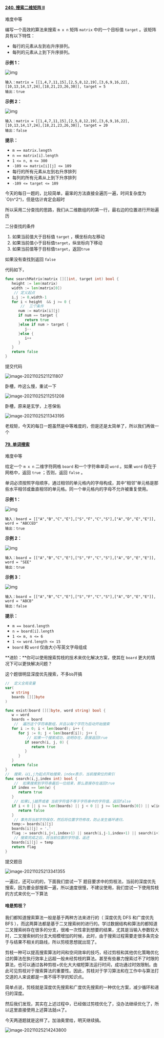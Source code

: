 #### [240. 搜索二维矩阵 II](https://leetcode-cn.com/problems/search-a-2d-matrix-ii/)

难度中等

编写一个高效的算法来搜索 `m x n` 矩阵 `matrix` 中的一个目标值 `target` 。该矩阵具有以下特性：

- 每行的元素从左到右升序排列。
- 每列的元素从上到下升序排列。

 

**示例 1：**

![img](https://assets.leetcode-cn.com/aliyun-lc-upload/uploads/2020/11/25/searchgrid2.jpg)

```
输入：matrix = [[1,4,7,11,15],[2,5,8,12,19],[3,6,9,16,22],[10,13,14,17,24],[18,21,23,26,30]], target = 5
输出：true
```

**示例 2：**

![img](https://assets.leetcode-cn.com/aliyun-lc-upload/uploads/2020/11/25/searchgrid.jpg)

```
输入：matrix = [[1,4,7,11,15],[2,5,8,12,19],[3,6,9,16,22],[10,13,14,17,24],[18,21,23,26,30]], target = 20
输出：false
```

 

**提示：**

- `m == matrix.length`
- `n == matrix[i].length`
- `1 <= n, m <= 300`
- `-109 <= matrix[i][j] <= 109`
- 每行的所有元素从左到右升序排列
- 每列的所有元素从上到下升序排列
- `-109 <= target <= 109`



今天的每日一题的，比较简单，最笨的方法直接全遍历一遍，时间复杂度为`O(n^2^)，但是估计肯定会超时

所以采用二分查找的思路，我们从二维数组的的第一行，最右边的位置进行开始遍历

二分查找的条件

1. 如果当前值大于目标值 `target` ，横坐标向左移动
2. 如果当前值小于目标值`target`，纵坐标向下移动
3. 如果当前值等于目标值`target`，返回`true`

如果没有查找到返回 `false`

代码如下，

```go
func searchMatrix(matrix [][]int, target int) bool {
   height := len(matrix)
   width := len(matrix[0])
    // 定义起点 
   i,j := 0,width-1
   for i < height  && j >= 0 {
       //  三个条件 
      num := matrix[i][j]
      if num == target {
         return true
      }else if num > target {
         j--
      }else {
         i++
      }
   }
   return false
}
```

提交代码

![image-20211025211211807](https://typra-pictures.oss-cn-beijing.aliyuncs.com/imgs/image-20211025211211807.png)

卧槽，咋这么慢，重试一下

![image-20211025211251208](https://typra-pictures.oss-cn-beijing.aliyuncs.com/imgs/image-20211025211251208.png)

卧槽，原来是玄学，上苍保佑 

![image-20211025211343195](https://typra-pictures.oss-cn-beijing.aliyuncs.com/imgs/image-20211025211343195.png)

老规矩，今天的每日一题虽然是中等难度的，但是还是太简单了，所以我们再做一个

#### [79. 单词搜索](https://leetcode-cn.com/problems/word-search/)

难度中等

给定一个 `m x n` 二维字符网格 `board` 和一个字符串单词 `word` 。如果 `word` 存在于网格中，返回 `true` ；否则，返回 `false` 。

单词必须按照字母顺序，通过相邻的单元格内的字母构成，其中“相邻”单元格是那些水平相邻或垂直相邻的单元格。同一个单元格内的字母不允许被重复使用。

 

**示例 1：**

![img](https://assets.leetcode.com/uploads/2020/11/04/word2.jpg)

```
输入：board = [["A","B","C","E"],["S","F","C","S"],["A","D","E","E"]], word = "ABCCED"
输出：true
```

**示例 2：**

![img](https://assets.leetcode.com/uploads/2020/11/04/word-1.jpg)

```
输入：board = [["A","B","C","E"],["S","F","C","S"],["A","D","E","E"]], word = "SEE"
输出：true
```

**示例 3：**

![img](https://assets.leetcode.com/uploads/2020/10/15/word3.jpg)

```
输入：board = [["A","B","C","E"],["S","F","C","S"],["A","D","E","E"]], word = "ABCB"
输出：false
```

 

**提示：**

- `m == board.length`
- `n = board[i].length`
- `1 <= m, n <= 6`
- `1 <= word.length <= 15`
- `board` 和 `word` 仅由大小写英文字母组成

 

**进阶：**你可以使用搜索剪枝的技术来优化解决方案，使其在 `board` 更大的情况下可以更快解决问题？





这个题很明显深度优先搜索，不多`bb`开搞

```go
//  定义全局变量 
var(
   w string
   boards [][]byte
)

func exist(board [][]byte, word string) bool {
   w = word
   boards = board
    //  遍历这个字符串数组，并且以每个字符为启动开始搜索
   for i := 0; i < len(board); i++ {
      for j := 0; j < len(board[i]); j++ {
          // 如果一个搜索成功，说明存在，直接返回true
         if search(i, j, 0) {
            return true
         }
      }
   }
   return false
}
//  搜索，以i,j为起点开始搜索，index表示，当前搜索位的索引
func search(i,j,index int) bool {
    //  如果搜索到字符串最后一位结束，那么直接存在返回true
   if index == len(w) {
      return true
   }
    // 如果i,j越界或者 当前字符值不等于字符串中的字符值，返回false
   if i < 0 || i >= len(boards) || j < 0 || j >= len(boards[0]) || w[index] != boards[i][j] {
      return false
   }
    // 事先将当前字符保存，然后将位置字符修改，防止发生循环递归，
   temp:= boards[i][j]
   boards[i][j] = '.'
   flag := search(i,j+1,index+1) || search(i,j-1,index+1) || search(i+1,j,index+1)||search(i-1,j,index+1)
    // 搜索完成之后，将当前位置的字符值，返还
   boards[i][j] = temp
   return flag
}
```

提交题目

![image-20211025213341355](https://typra-pictures.oss-cn-beijing.aliyuncs.com/imgs/image-20211025213341355.png)

一遍过，还可以的的，下面我们尝试一下 题目要求中的剪枝法，当前的深度优先搜索，因为要全部搜索一遍，所以速度很慢，不建议使用，我们尝试一下使用剪枝的方式来优化一下算法

#### 啥是剪枝？

我们都知道搜索算法一般是基于两种方法来进行的（ 深度优先 DFS 和广度优先 BFS ），而这两算法都是基于二叉搜索树的进行的。学过数据结构和算法的都知道二叉搜索树存在很多的分支，很难一次性拿到想要的结果，尤其是当输入参数较大时，二叉搜索树的分支大规模增加的时候，此时，由于搜索过程需要走很多条完全于与结果不相关的路线，所以剪枝思想就出现了。

剪枝一种可以提高搜索算法时间和空间效率的技巧，经过剪枝和其他优化策略优化过的算法在执行效率上远超一般未经剪枝的算法。甚至有些暴力搜索过不了时限的算法，也可以通过各种剪枝+优化大大缩短算法运行时间，成功通过时效限制。由此可见剪枝对于搜索算法的重要性。因此，剪枝对于学习算法和在工作中与算法打交道的人来说都是一类不得不学的知识点。

简单点说，剪枝就是深度优先搜索和广度优先搜索的一种优化方案，减少循环和递归的深度。

然后我们发现，其实在上述过程中，已经做过剪枝优化了，没办法继续优化了，所以这里直接使用上述算法就`ok`了。

今天两道题就是这样了。加油奥里给，明天继续搞。

![image-20211025214243800](https://typra-pictures.oss-cn-beijing.aliyuncs.com/imgs/image-20211025214243800.png)

